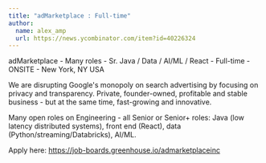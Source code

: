 ```yaml
---
title: "adMarketplace : Full-time"
author:
  name: alex_amp
  url: https://news.ycombinator.com/item?id=40226324
---
```

adMarketplace - Many roles - Sr. Java &#x2F; Data &#x2F; AI&#x2F;ML &#x2F; React - Full-time - ONSITE - New York, NY USA

We are disrupting Google&#x27;s monopoly on search advertising by focusing on privacy and transparency. Private, founder-owned, profitable and stable business - but at the same time, fast-growing and innovative.

Many open roles on Engineering - all Senior or Senior+ roles: Java (low latency distributed systems), front end (React), data (Python&#x2F;streaming&#x2F;Databricks), AI&#x2F;ML.

Apply here: <a href="https:&#x2F;&#x2F;job-boards.greenhouse.io&#x2F;admarketplaceinc" rel="nofollow">https:&#x2F;&#x2F;job-boards.greenhouse.io&#x2F;admarketplaceinc</a>

